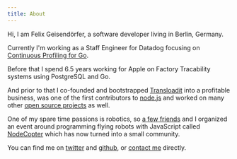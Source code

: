 ```yaml
---
title: About
---
```


Hi, I am Felix Geisendörfer, a software developer living in Berlin, Germany.

Currently I'm working as a Staff Engineer for Datadog focusing on [Continuous Profiling for Go](https://www.datadoghq.com/product/code-profiling/).

Before that I spend 6.5 years working for Apple on Factory Tracability systems using PostgreSQL and Go.

And prior to that I co-founded and bootstrapped
[Transloadit](http://transloadit.com/) into a profitable business, was one of
the first contributors to [node.js](http://nodejs.org/) and worked on many
other [open source projects](http://github.com/felixge) as well.

One of my spare time passions is robotics, so [a few
friends](http://nodecopter.com/core) and I organized an event around
programming flying robots with JavaScript called
[NodeCopter](http://nodecopter.com/) which has now turned into a small
community.

You can find me on [twitter](https://twitter.com/felixge) and
[github](https://github.com/felixge), or [contact me](#contact) directly.
